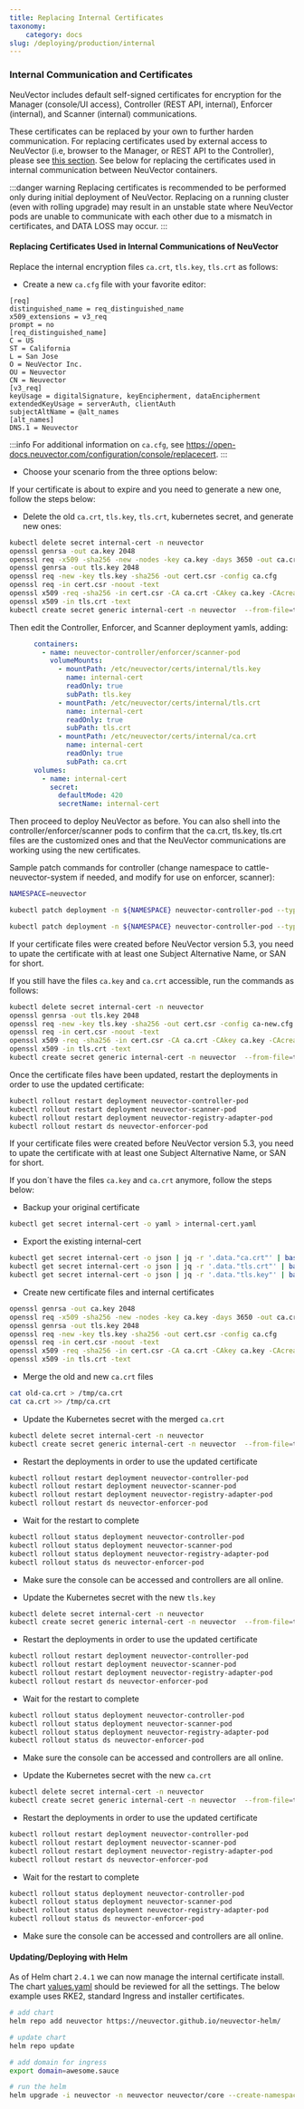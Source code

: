 ```yaml
---
title: Replacing Internal Certificates
taxonomy:
    category: docs
slug: /deploying/production/internal
---
```


### Internal Communication and Certificates

NeuVector includes default self-signed certificates for encryption for the Manager (console/UI access), Controller (REST API, internal), Enforcer (internal), and Scanner (internal) communications.

These certificates can be replaced by your own to further harden communication. For replacing certificates used by external access to NeuVector (i.e, browser to the Manager, or REST API to the Controller), please see [this section](../../configuration/console/replacecert/). See below for replacing the certificates used in internal communication between NeuVector containers.

:::danger warning
Replacing certificates is recommended to be performed only during initial deployment of NeuVector. Replacing on a running cluster (even with rolling upgrade) may result in an unstable state where NeuVector pods are unable to communicate with each other due to a mismatch in certificates, and DATA LOSS may occur.
:::

#### Replacing Certificates Used in Internal Communications of NeuVector

Replace the internal encryption files `ca.crt`, `tls.key`, `tls.crt` as follows:

+ Create a new `ca.cfg` file with your favorite editor:

```shell
[req]
distinguished_name = req_distinguished_name
x509_extensions = v3_req
prompt = no
[req_distinguished_name]
C = US
ST = California
L = San Jose
O = NeuVector Inc.
OU = Neuvector
CN = Neuvector
[v3_req]
keyUsage = digitalSignature, keyEncipherment, dataEncipherment
extendedKeyUsage = serverAuth, clientAuth
subjectAltName = @alt_names
[alt_names]
DNS.1 = Neuvector
```

:::info
For additional information on `ca.cfg`, see https://open-docs.neuvector.com/configuration/console/replacecert.
:::

+ Choose your scenario from the three options below:

<Tabs>
<TabItem value="new_cert" label="New certificate">
If your certificate is about to expire and you need to generate a new one, follow the steps below:

+ Delete the old `ca.crt`, `tls.key`, `tls.crt`, kubernetes secret, and generate new ones:

```bash
kubectl delete secret internal-cert -n neuvector
openssl genrsa -out ca.key 2048
openssl req -x509 -sha256 -new -nodes -key ca.key -days 3650 -out ca.crt
openssl genrsa -out tls.key 2048
openssl req -new -key tls.key -sha256 -out cert.csr -config ca.cfg
openssl req -in cert.csr -noout -text
openssl x509 -req -sha256 -in cert.csr -CA ca.crt -CAkey ca.key -CAcreateserial -out tls.crt -days 3650 -extensions 'v3_req' -extfile ca.cfg
openssl x509 -in tls.crt -text
kubectl create secret generic internal-cert -n neuvector  --from-file=tls.key --from-file=tls.crt --from-file=ca.crt
```

Then edit the Controller, Enforcer, and Scanner deployment yamls, adding:

```yaml
      containers:
        - name: neuvector-controller/enforcer/scanner-pod
          volumeMounts:
            - mountPath: /etc/neuvector/certs/internal/tls.key
              name: internal-cert
              readOnly: true
              subPath: tls.key
            - mountPath: /etc/neuvector/certs/internal/tls.crt
              name: internal-cert
              readOnly: true
              subPath: tls.crt
            - mountPath: /etc/neuvector/certs/internal/ca.crt
              name: internal-cert
              readOnly: true
              subPath: ca.crt
      volumes:
        - name: internal-cert
          secret:
            defaultMode: 420
            secretName: internal-cert
```

Then proceed to deploy NeuVector as before. You can also shell into the controller/enforcer/scanner pods to confirm that the ca.crt, tls.key, tls.crt files are the customized ones and that the NeuVector communications are working using the new certificates.

Sample patch commands for controller (change namespace to cattle-neuvector-system if needed, and modify for use on enforcer, scanner):

```bash
NAMESPACE=neuvector

kubectl patch deployment -n ${NAMESPACE} neuvector-controller-pod --type='json' -p='[{"op": "add", "path": "/spec/template/spec/volumes/-", "value": {"name": "internal-cert", "secret": {"defaultMode": 420, "secretName": "internal-cert"}} } ]'

kubectl patch deployment -n ${NAMESPACE} neuvector-controller-pod --type='json' -p='[{"op": "add", "path": "/spec/template/spec/containers/0/volumeMounts", "value": [{"mountPath": "/etc/neuvector/certs/internal/cert.key", "name": "internal-cert", "readOnly": true, "subPath": "cert.key"}, {"mountPath": "/etc/neuvector/certs/internal/cert.pem", "name": "internal-cert", "readOnly": true, "subPath": "cert.pem"}, {"mountPath": "/etc/neuvector/certs/internal/ca.cert", "name": "internal-cert", "readOnly": true, "subPath": "ca.cert"} ] } ]'
```
</TabItem>
<TabItem value="update_cert" label="Update current certificate with SANs">
If your certificate files were created before NeuVector version 5.3, you need to upate the certificate with at least one Subject Alternative Name, or SAN for short.

If you still have the files `ca.key` and `ca.crt` accessible, run the commands as follows:

```bash
kubectl delete secret internal-cert -n neuvector
openssl genrsa -out tls.key 2048
openssl req -new -key tls.key -sha256 -out cert.csr -config ca-new.cfg
openssl req -in cert.csr -noout -text
openssl x509 -req -sha256 -in cert.csr -CA ca.crt -CAkey ca.key -CAcreateserial -out tls.crt -days 3650 -extensions 'v3_req' -extfile ca-new.cfg
openssl x509 -in tls.crt -text
kubectl create secret generic internal-cert -n neuvector  --from-file=tls.key --from-file=tls.crt --from-file=ca.crt
```

Once the certificate files have been updated, restart the deployments in order to use the updated certificate:

```bash
kubectl rollout restart deployment neuvector-controller-pod
kubectl rollout restart deployment neuvector-scanner-pod
kubectl rollout restart deployment neuvector-registry-adapter-pod 
kubectl rollout restart ds neuvector-enforcer-pod

```
</TabItem>
<TabItem value="regenarate_cert" label="Regenarate certificate files and add SANs">
If your certificate files were created before NeuVector version 5.3, you need to upate the certificate with at least one Subject Alternative Name, or SAN for short.

If you don´t have the files `ca.key` and `ca.crt` anymore, follow the steps below:


+ Backup your original certificate

```bash
kubectl get secret internal-cert -o yaml > internal-cert.yaml
```

+ Export the existing internal-cert

```bash
kubectl get secret internal-cert -o json | jq -r '.data."ca.crt"' | base64 -d > old-ca.crt
kubectl get secret internal-cert -o json | jq -r '.data."tls.crt"' | base64 -d > old-tls.crt
kubectl get secret internal-cert -o json | jq -r '.data."tls.key"' | base64 -d > old-tls.key
```

+ Create new certificate files and internal certificates

```bash
openssl genrsa -out ca.key 2048
openssl req -x509 -sha256 -new -nodes -key ca.key -days 3650 -out ca.crt
openssl genrsa -out tls.key 2048
openssl req -new -key tls.key -sha256 -out cert.csr -config ca.cfg
openssl req -in cert.csr -noout -text
openssl x509 -req -sha256 -in cert.csr -CA ca.crt -CAkey ca.key -CAcreateserial -out tls.crt -days 3650 -extensions 'v3_req' -extfile ca.cfg
openssl x509 -in tls.crt -text
```

+ Merge the old and new `ca.crt` files

```bash
cat old-ca.crt > /tmp/ca.crt
cat ca.crt >> /tmp/ca.crt
```

+ Update the Kubernetes secret with the merged `ca.crt`

```bash
kubectl delete secret internal-cert -n neuvector
kubectl create secret generic internal-cert -n neuvector  --from-file=tls.key=old-tls.key --from-file=tls.crt=old-tls.crt --from-file=ca.crt=/tmp/ca.crt
```

+ Restart the deployments in order to use the updated certificate

```bash
kubectl rollout restart deployment neuvector-controller-pod
kubectl rollout restart deployment neuvector-scanner-pod
kubectl rollout restart deployment neuvector-registry-adapter-pod 
kubectl rollout restart ds neuvector-enforcer-pod
```

+ Wait for the restart to complete

```bash
kubectl rollout status deployment neuvector-controller-pod
kubectl rollout status deployment neuvector-scanner-pod
kubectl rollout status deployment neuvector-registry-adapter-pod 
kubectl rollout status ds neuvector-enforcer-pod
```

+ Make sure the console can be accessed and controllers are all online.

+ Update the Kubernetes secret with the new `tls.key`

```bash
kubectl delete secret internal-cert -n neuvector
kubectl create secret generic internal-cert -n neuvector  --from-file=tls.key=tls.key --from-file=tls.crt=tls.crt --from-file=ca.crt=/tmp/ca.crt
```

+ Restart the deployments in order to use the updated certificate

```bash
kubectl rollout restart deployment neuvector-controller-pod
kubectl rollout restart deployment neuvector-scanner-pod
kubectl rollout restart deployment neuvector-registry-adapter-pod 
kubectl rollout restart ds neuvector-enforcer-pod
```

+ Wait for the restart to complete

```bash
kubectl rollout status deployment neuvector-controller-pod
kubectl rollout status deployment neuvector-scanner-pod
kubectl rollout status deployment neuvector-registry-adapter-pod 
kubectl rollout status ds neuvector-enforcer-pod
```

+ Make sure the console can be accessed and controllers are all online.

+ Update the Kubernetes secret with the new `ca.crt`

```bash
kubectl delete secret internal-cert -n neuvector
kubectl create secret generic internal-cert -n neuvector  --from-file=tls.key=tls.key --from-file=tls.crt=tls.crt --from-file=ca.crt=ca.crt
```

+ Restart the deployments in order to use the updated certificate

```bash
kubectl rollout restart deployment neuvector-controller-pod
kubectl rollout restart deployment neuvector-scanner-pod
kubectl rollout restart deployment neuvector-registry-adapter-pod 
kubectl rollout restart ds neuvector-enforcer-pod
```

+ Wait for the restart to complete

```bash
kubectl rollout status deployment neuvector-controller-pod
kubectl rollout status deployment neuvector-scanner-pod
kubectl rollout status deployment neuvector-registry-adapter-pod 
kubectl rollout status ds neuvector-enforcer-pod
```

+ Make sure the console can be accessed and controllers are all online.
</TabItem>
</Tabs>

#### Updating/Deploying with Helm

As of Helm chart `2.4.1` we can now manage the internal certificate install. The chart [values.yaml](https://github.com/neuvector/neuvector-helm/blob/master/charts/core/values.yaml) should be reviewed for all the settings. The below example uses RKE2, standard Ingress and installer certificates.

```bash
# add chart
helm repo add neuvector https://neuvector.github.io/neuvector-helm/

# update chart
helm repo update

# add domain for ingress
export domain=awesome.sauce

# run the helm 
helm upgrade -i neuvector -n neuvector neuvector/core --create-namespace  --set imagePullSecrets=regsecret --set k3s.enabled=true --set k3s.runtimePath=/run/k3s/containerd/containerd.sock --set manager.ingress.enabled=true --set manager.ingress.host=neuvector.$domain --set manager.svc.type=ClusterIP --set controller.pvc.enabled=true --set controller.pvc.capacity=500Mi --set controller.internal.certificate.secret=internal-cert --set cve.scanner.internal.certificate.secret=internal-cert --set enforcer.internal.certificate.secret=internal-cert
```
